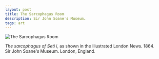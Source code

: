 ```yaml
---
layout: post
title: The Sarcophagus Room
description: Sir John Soane's Museum.
tags: art
---
```


![The Sarcophagus Room][1]

*The sarcophagus of Seti I*, as shown in the Illustrated London News. 1864.  
Sir John Soane's Museum. London, England.


[1]: /assets/images/notes/soane-the-sarcophagus-room-iln-1864.jpg
